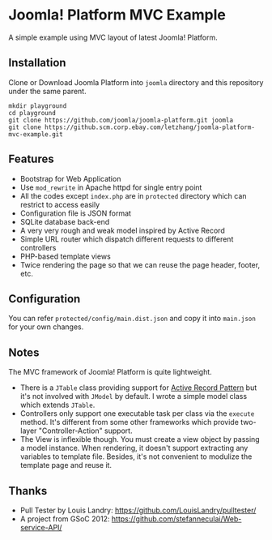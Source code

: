 Joomla! Platform MVC Example
============================

A simple example using MVC layout of latest Joomla! Platform.

Installation
------------

Clone or Download Joomla Platform into `joomla` directory and this repository under the same parent.

    mkdir playground
    cd playground
    git clone https://github.com/joomla/joomla-platform.git joomla
    git clone https://github.scm.corp.ebay.com/letzhang/joomla-platform-mvc-example.git


Features
--------
* Bootstrap for Web Application
* Use `mod_rewrite` in Apache httpd for single entry point
* All the codes except `index.php` are in `protected` directory which can restrict to access easily
* Configuration file is JSON format
* SQLite database back-end
* A very very rough and weak model inspired by Active Record
* Simple URL router which dispatch different requests to different controllers
* PHP-based template views
* Twice rendering the page so that we can reuse the page header, footer, etc.


Configuration
-------------
You can refer `protected/config/main.dist.json` and copy it into `main.json` for your own changes.


Notes
-----
The MVC framework of Joomla! Platform is quite lightweight.

* There is a `JTable` class providing support for [Active Record Pattern](http://en.wikipedia.org/wiki/Active_record_pattern) but it's not involved with `JModel` by default. I wrote a simple model class which extends `JTable`.
* Controllers only support one executable task per class via the `execute` method. It's different from some other frameworks which provide two-layer "Controller-Action" support.
* The View is inflexible though. You must create a view object by passing a model instance. When rendering, it doesn't support extracting any variables to template file. Besides, it's not convenient to modulize the template page and reuse it.


Thanks
------
* Pull Tester by Louis Landry: https://github.com/LouisLandry/pulltester/
* A project from GSoC 2012: https://github.com/stefanneculai/Web-service-API/
